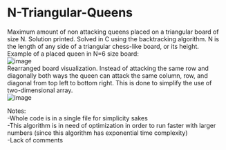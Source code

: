 # N-Triangular-Queens
Maximum amount of non attacking queens placed on a triangular board of size N. Solution printed. Solved in C using the backtracking algorithm.
N is the length of any side of a triangular chess-like board, or its height.<br>
Example of a placed queen in N=6 size board:<br> ![image](https://user-images.githubusercontent.com/118682717/227608857-0171ba98-ca8a-4773-accb-2a13f5e8fa81.png)
<br>
Rearranged board visualization. Instead of attacking the same row and diagonally both ways the queen can attack the same column, row, and diagonal from top left to bottom right. This is done to simplify the use of two-dimensional array.<br> ![image](https://user-images.githubusercontent.com/118682717/227611920-7358fcda-47c8-488f-a4e1-fc74642ecb14.png)

Notes:<br>
-Whole code is in a single file for simplicity sakes <br>
-This algorithm is in need of optimization in order to run faster with larger numbers (since this algorithm has exponential time complexity)<br>
-Lack of comments<br>
